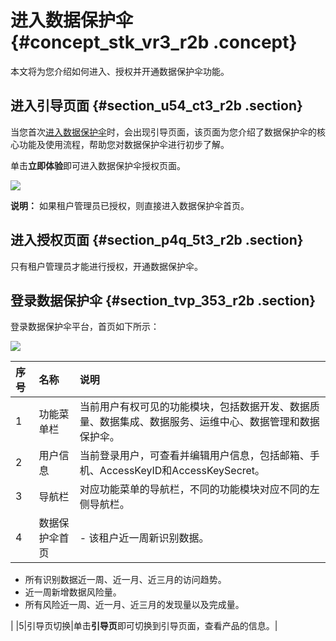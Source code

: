 # 进入数据保护伞 {#concept_stk_vr3_r2b .concept}

本文将为您介绍如何进入、授权并开通数据保护伞功能。

## 进入引导页面 {#section_u54_ct3_r2b .section}

当您首次[进入数据保护伞](https://dsg.data.aliyun.com)时，会出现引导页面，该页面为您介绍了数据保护伞的核心功能及使用流程，帮助您对数据保护伞进行初步了解。

单击**立即体验**即可进入数据保护伞授权页面。

![](http://static-aliyun-doc.oss-cn-hangzhou.aliyuncs.com/assets/img/17054/15415540408841_zh-CN.png)

**说明：** 如果租户管理员已授权，则直接进入数据保护伞首页。

## 进入授权页面 {#section_p4q_5t3_r2b .section}

只有租户管理员才能进行授权，开通数据保护伞。

## 登录数据保护伞 {#section_tvp_353_r2b .section}

登录数据保护伞平台，首页如下所示：

![](http://static-aliyun-doc.oss-cn-hangzhou.aliyuncs.com/assets/img/17054/15415540408850_zh-CN.png)

|序号|名称|说明|
|:-|:-|:-|
|1|功能菜单栏|当前用户有权可见的功能模块，包括数据开发、数据质量、数据集成、数据服务、运维中心、数据管理和数据保护伞。|
|2|用户信息|当前登录用户，可查看并编辑用户信息，包括邮箱、手机、AccessKeyID和AccessKeySecret。|
|3|导航栏|对应功能菜单的导航栏，不同的功能模块对应不同的左侧导航栏。|
|4|数据保护伞首页| -   该租户近一周新识别数据。
-   所有识别数据近一周、近一月、近三月的访问趋势。
-   近一周新增数据风险量。
-   所有风险近一周、近一月、近三月的发现量以及完成量。

 |
|5|引导页切换|单击**引导页**即可切换到引导页面，查看产品的信息。|

